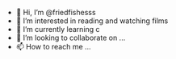 - 👋 Hi, I’m @friedfishesss
- 👀 I’m interested in reading and watching films
- 🌱 I’m currently learning c
- 💞️ I’m looking to collaborate on ...
- 📫 How to reach me ...

<!---
friedfishesss/friedfishesss is a ✨ special ✨ repository because its `README.md` (this file) appears on your GitHub profile.
You can click the Preview link to take a look at your changes.
--->
